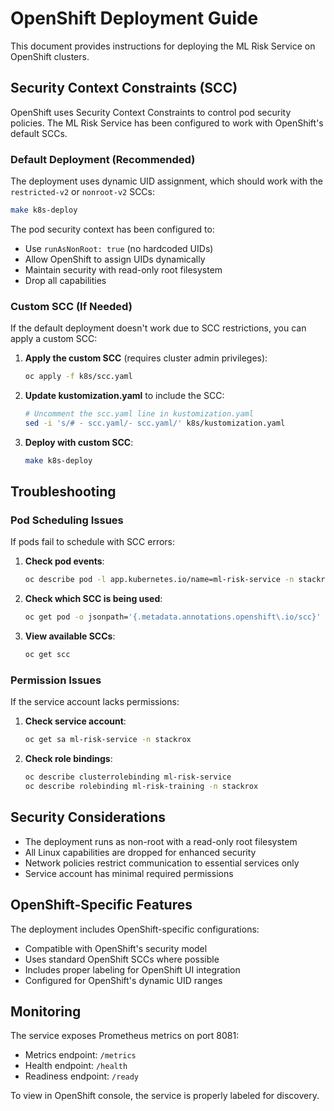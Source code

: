 # OpenShift Deployment Guide

This document provides instructions for deploying the ML Risk Service on OpenShift clusters.

## Security Context Constraints (SCC)

OpenShift uses Security Context Constraints to control pod security policies. The ML Risk Service has been configured to work with OpenShift's default SCCs.

### Default Deployment (Recommended)

The deployment uses dynamic UID assignment, which should work with the `restricted-v2` or `nonroot-v2` SCCs:

```bash
make k8s-deploy
```

The pod security context has been configured to:
- Use `runAsNonRoot: true` (no hardcoded UIDs)
- Allow OpenShift to assign UIDs dynamically
- Maintain security with read-only root filesystem
- Drop all capabilities

### Custom SCC (If Needed)

If the default deployment doesn't work due to SCC restrictions, you can apply a custom SCC:

1. **Apply the custom SCC** (requires cluster admin privileges):
   ```bash
   oc apply -f k8s/scc.yaml
   ```

2. **Update kustomization.yaml** to include the SCC:
   ```bash
   # Uncomment the scc.yaml line in kustomization.yaml
   sed -i 's/# - scc.yaml/- scc.yaml/' k8s/kustomization.yaml
   ```

3. **Deploy with custom SCC**:
   ```bash
   make k8s-deploy
   ```

## Troubleshooting

### Pod Scheduling Issues

If pods fail to schedule with SCC errors:

1. **Check pod events**:
   ```bash
   oc describe pod -l app.kubernetes.io/name=ml-risk-service -n stackrox
   ```

2. **Check which SCC is being used**:
   ```bash
   oc get pod -o jsonpath='{.metadata.annotations.openshift\.io/scc}' -l app.kubernetes.io/name=ml-risk-service -n stackrox
   ```

3. **View available SCCs**:
   ```bash
   oc get scc
   ```

### Permission Issues

If the service account lacks permissions:

1. **Check service account**:
   ```bash
   oc get sa ml-risk-service -n stackrox
   ```

2. **Check role bindings**:
   ```bash
   oc describe clusterrolebinding ml-risk-service
   oc describe rolebinding ml-risk-training -n stackrox
   ```

## Security Considerations

- The deployment runs as non-root with a read-only root filesystem
- All Linux capabilities are dropped for enhanced security
- Network policies restrict communication to essential services only
- Service account has minimal required permissions

## OpenShift-Specific Features

The deployment includes OpenShift-specific configurations:
- Compatible with OpenShift's security model
- Uses standard OpenShift SCCs where possible
- Includes proper labeling for OpenShift UI integration
- Configured for OpenShift's dynamic UID ranges

## Monitoring

The service exposes Prometheus metrics on port 8081:
- Metrics endpoint: `/metrics`
- Health endpoint: `/health`
- Readiness endpoint: `/ready`

To view in OpenShift console, the service is properly labeled for discovery.